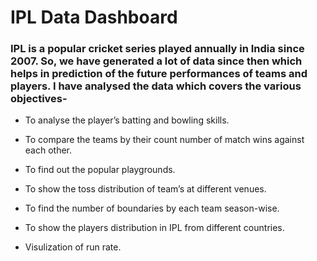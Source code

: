 # IPL Data Dashboard

### IPL is a popular cricket series played annually in India since 2007. So, we have generated a lot of data since then which helps in prediction of the future performances of teams and players. I have analysed the data which covers the various objectives-

- To analyse the player’s batting and bowling skills.

- To compare the teams by their count number of match wins against each other.

- To find out the popular playgrounds.

- To show the toss distribution of team’s at different venues.

- To find the number of boundaries by each team season-wise.

- To show the players distribution in IPL from different countries.

- Visulization of run rate.
